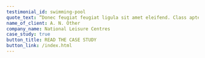 ```yaml
---
testimonial_id: swimming-pool
quote_text: “Donec feugiat feugiat ligula sit amet eleifend. Class aptent taciti sociosqu ad litora torquent per conubia.”
name_of_client: A. N. Other
company_name: National Leisure Centres
case_study: true
button_title: READ THE CASE STUDY
button_link: /index.html
---
```

